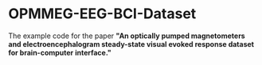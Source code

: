 # OPMMEG-EEG-BCI-Dataset
The example code for the paper **"An optically pumped magnetometers and electroencephalogram steady-state visual evoked response dataset for brain-computer interface."**
